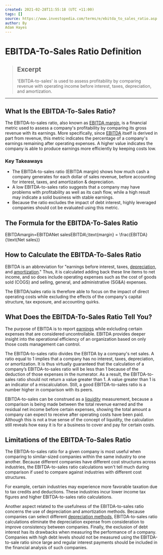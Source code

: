 ```yaml
---
created: 2021-02-28T11:55:18 (UTC +11:00)
tags: []
source: https://www.investopedia.com/terms/e/ebitda_to_sales_ratio.asp
author: By
Adam Hayes
---
```


# EBITDA-To-Sales Ratio Definition

> ## Excerpt
> 'EBITDA-to-sales' is used to assess profitability by comparing revenue with operating income before interest, taxes, depreciation, and amortization.

---
## What Is the EBITDA-To-Sales Ratio?

The EBITDA-to-sales ratio, also known as [EBITDA margin](https://www.investopedia.com/terms/e/ebitda-margin.asp), is a financial metric used to assess a company's profitability by comparing its gross revenue with its earnings. More specifically, since [EBITDA](https://www.investopedia.com/terms/e/ebitda.asp) itself is derived in part from revenue, this metric indicates the percentage of a company's earnings remaining after operating expenses. A higher value indicates the company is able to produce earnings more efficiently by keeping costs low.

### Key Takeaways

-   The EBITDA-to-sales ratio (EBITDA margin) shows how much cash a company generates for each dollar of sales revenue, before accounting for interest, taxes, and amortization & depreciation.
-   A low EBITDA-to-sales ratio suggests that a company may have problems with profitability as well as its cash flow, while a high result may indicate a solid business with stable earnings.
-   Because the ratio excludes the impact of debt interest, highly leveraged companies should cot be evaluated using this metric.

## The Formula for the EBITDA-To-Sales Ratio

EBITDAmargin\=EBITDANet salesEBITDA\\;\\text{margin} = \\frac{EBITDA}{\\text{Net sales}}

## How to Calculate the EBITDA-To-Sales Ratio

EBITDA is an abbreviation for "earnings before interest, taxes, [depreciation](https://www.investopedia.com/terms/d/depreciation.asp), and [amortization](https://www.investopedia.com/terms/a/amortization.asp)." Thus, it is calculated adding back these line items to net income, and so does include operating expenses such as the cost of goods sold (COGS) and selling, general, and administrative (SG&A) expenses.

The EBITDA/sales ratio is therefore able to focus on the impact of direct operating costs while excluding the effects of the company's capital structure, tax exposure, and accounting quirks.

## What Does the EBITDA-To-Sales Ratio Tell You?

The purpose of EBITDA is to report [earnings](https://www.investopedia.com/terms/e/earnings.asp) while exlcluding certain expenses that are considered uncontrollable. EBITDA provides deeper insight into the operational efficiency of an organization based on only those costs management can control.

The EBITDA-to-sales ratio divides the EBITDA by a company's net sales. A ratio equal to 1 implies that a company has no interest, taxes, depreciation, or amortization. It is thus virtually guaranteed that the calculation of a company’s EBITDA-to-sales ratio will be less than 1 because of the deduction of those expenses in the numerator. As a result, the EBITDA-to-sales ratio should not return a value greater than 1. A value greater than 1 is an indicator of a miscalculation. Still, a good EBITDA-to-sales ratio is a number higher in comparison with its peers.

EBITDA-to-sales can be construed as a [liquidity](https://www.investopedia.com/terms/l/liquidityratios.asp) measurement, because a comparison is being made between the total revenue earned and the residual net income before certain expenses, showing the total amount a company can expect to receive after operating costs have been paid. Although this is not a true sense of the concept of liquidity, the calculation still reveals how easy it is for a business to cover and pay for certain costs.

## Limitations of the EBITDA-To-Sales Ratio

The EBITDA-to-sales ratio for a given company is most useful when comparing to similar-sized companies within the same industry to one another. Because different companies have different cost structures across industries, the EBITDA-to-sales ratio calculations won't tell much during comparison if used to compare against industries with different cost structures.

For example, certain industries may experience more favorable taxation due to tax credits and deductions. These industries incur lower income tax figures and higher EBITDA-to-sales ratio calculations.

Another aspect related to the usefulness of the EBITDA-to-sales ratio concerns the use of depreciation and amortization methods. Because companies can select different [depreciation methods](https://www.investopedia.com/articles/fundamental/04/090804.asp), EBITDA-to-sales ratio calculations eliminate the depreciation expense from consideration to improve consistency between companies. Finally, the exclusion of debt interest has its drawbacks when measuring the performance of a company. Companies with high debt levels should not be measured using the EBITDA-to-sale ratio since large and regular interest payments should be included in the financial analysis of such companies.
